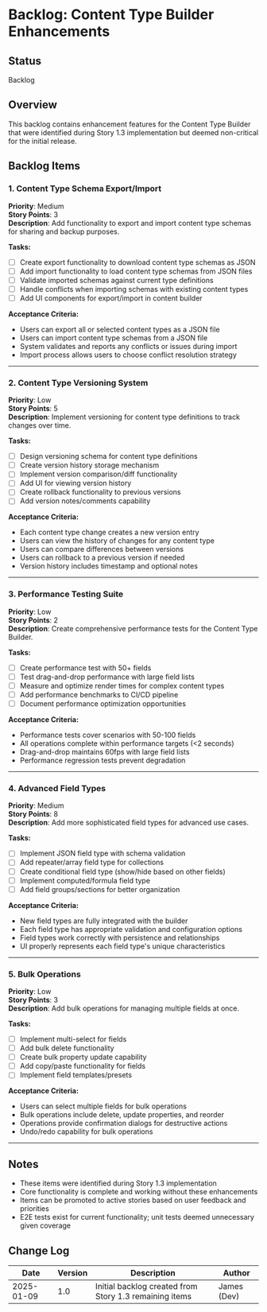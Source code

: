 # Backlog: Content Type Builder Enhancements

## Status
Backlog

## Overview
This backlog contains enhancement features for the Content Type Builder that were identified during Story 1.3 implementation but deemed non-critical for the initial release.

## Backlog Items

### 1. Content Type Schema Export/Import
**Priority**: Medium  
**Story Points**: 3  
**Description**: Add functionality to export and import content type schemas for sharing and backup purposes.

**Tasks:**
- [ ] Create export functionality to download content type schemas as JSON
- [ ] Add import functionality to load content type schemas from JSON files
- [ ] Validate imported schemas against current type definitions
- [ ] Handle conflicts when importing schemas with existing content types
- [ ] Add UI components for export/import in content builder

**Acceptance Criteria:**
- Users can export all or selected content types as a JSON file
- Users can import content type schemas from a JSON file
- System validates and reports any conflicts or issues during import
- Import process allows users to choose conflict resolution strategy

---

### 2. Content Type Versioning System
**Priority**: Low  
**Story Points**: 5  
**Description**: Implement versioning for content type definitions to track changes over time.

**Tasks:**
- [ ] Design versioning schema for content type definitions
- [ ] Create version history storage mechanism
- [ ] Implement version comparison/diff functionality
- [ ] Add UI for viewing version history
- [ ] Create rollback functionality to previous versions
- [ ] Add version notes/comments capability

**Acceptance Criteria:**
- Each content type change creates a new version entry
- Users can view the history of changes for any content type
- Users can compare differences between versions
- Users can rollback to a previous version if needed
- Version history includes timestamp and optional notes

---

### 3. Performance Testing Suite
**Priority**: Low  
**Story Points**: 2  
**Description**: Create comprehensive performance tests for the Content Type Builder.

**Tasks:**
- [ ] Create performance test with 50+ fields
- [ ] Test drag-and-drop performance with large field lists
- [ ] Measure and optimize render times for complex content types
- [ ] Add performance benchmarks to CI/CD pipeline
- [ ] Document performance optimization opportunities

**Acceptance Criteria:**
- Performance tests cover scenarios with 50-100 fields
- All operations complete within performance targets (<2 seconds)
- Drag-and-drop maintains 60fps with large field lists
- Performance regression tests prevent degradation

---

### 4. Advanced Field Types
**Priority**: Medium  
**Story Points**: 8  
**Description**: Add more sophisticated field types for advanced use cases.

**Tasks:**
- [ ] Implement JSON field type with schema validation
- [ ] Add repeater/array field type for collections
- [ ] Create conditional field type (show/hide based on other fields)
- [ ] Implement computed/formula field type
- [ ] Add field groups/sections for better organization

**Acceptance Criteria:**
- New field types are fully integrated with the builder
- Each field type has appropriate validation and configuration options
- Field types work correctly with persistence and relationships
- UI properly represents each field type's unique characteristics

---

### 5. Bulk Operations
**Priority**: Low  
**Story Points**: 3  
**Description**: Add bulk operations for managing multiple fields at once.

**Tasks:**
- [ ] Implement multi-select for fields
- [ ] Add bulk delete functionality
- [ ] Create bulk property update capability
- [ ] Add copy/paste functionality for fields
- [ ] Implement field templates/presets

**Acceptance Criteria:**
- Users can select multiple fields for bulk operations
- Bulk operations include delete, update properties, and reorder
- Operations provide confirmation dialogs for destructive actions
- Undo/redo capability for bulk operations

---

## Notes
- These items were identified during Story 1.3 implementation
- Core functionality is complete and working without these enhancements
- Items can be promoted to active stories based on user feedback and priorities
- E2E tests exist for current functionality; unit tests deemed unnecessary given coverage

## Change Log
| Date | Version | Description | Author |
|------|---------|-------------|--------|
| 2025-01-09 | 1.0 | Initial backlog created from Story 1.3 remaining items | James (Dev) |